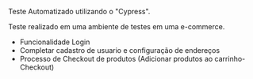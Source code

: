Teste Automatizado utilizando o "Cypress".

Teste realizado em uma ambiente de testes em uma e-commerce.

-  Funcionalidade Login
-  Completar cadastro de usuario e configuração de endereços
-  Processo de Checkout de produtos (Adicionar produtos ao carrinho-Checkout)
